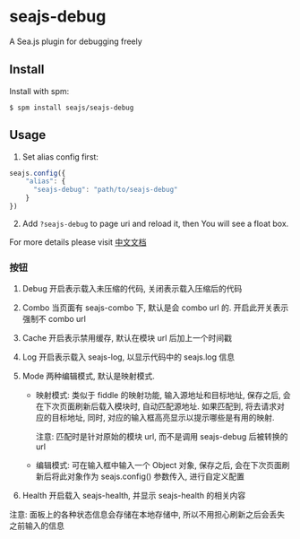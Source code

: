 # seajs-debug


A Sea.js plugin for debugging freely


## Install

Install with spm:

    $ spm install seajs/seajs-debug


## Usage

1. Set alias config first:

  ```js
  seajs.config({
      "alias": {
        "seajs-debug": "path/to/seajs-debug"
      }
  })
  ```

2. Add `?seajs-debug` to page uri and reload it, then You will see a float box.

For more details please visit [中文文档](https://github.com/seajs/seajs-debug/issues/4)



### 按钮

1. Debug 开启表示载入未压缩的代码, 关闭表示载入压缩后的代码

2. Combo 当页面有 seajs-combo 下, 默认是会 combo url 的. 开启此开关表示强制不 combo url

3. Cache 开启表示禁用缓存, 默认在模块 url 后加上一个时间戳

4. Log 开启表示载入 seajs-log, 以显示代码中的 seajs.log 信息

5. Mode 两种编辑模式, 默认是映射模式.

    - 映射模式:
        类似于 fiddle 的映射功能, 输入源地址和目标地址, 保存之后,
        会在下次页面刷新后载入模块时, 自动匹配源地址. 如果匹配到, 将去请求对应的目标地址,
        同时, 对应的输入框高亮显示以提示哪些是有用的映射.

        注意: 匹配时是针对原始的模块 url, 而不是调用 seajs-debug 后被转换的 url

    - 编辑模式:
        可在输入框中输入一个 Object 对象, 保存之后,
        会在下次页面刷新后将此对象作为 seajs.config() 参数传入, 进行自定义配置

6. Health 开启载入 seajs-health, 并显示 seajs-health 的相关内容

注意: 面板上的各种状态信息会存储在本地存储中, 所以不用担心刷新之后会丢失之前输入的信息